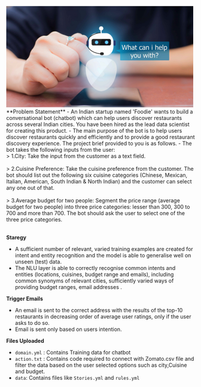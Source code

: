 
<img src="Chatbot.png" width="500"/>
**Problem Statement**
 - An Indian startup named 'Foodie' wants to build a conversational bot (chatbot) which can help users discover restaurants across several Indian cities. You have been hired as the lead data scientist for creating this product.
 - The main purpose of the bot is to help users discover restaurants quickly and efficiently and to provide a good restaurant discovery experience. The project brief provided to you is as follows.
 - The bot takes the following inputs from the user:<br>
   > 1.City: Take the input from the customer as a text field. <br><br>
   > 2.Cuisine Preference: Take the cuisine preference from the customer. The bot should list out the following six cuisine categories (Chinese, Mexican, Italian, American, South Indian & North Indian) and the customer can select any one out of that.<br><br>
   > 3.Average budget for two people: Segment the price range (average budget for two people) into three price categories: lesser than 300, 300 to 700 and more than 700. The bot should ask the user to select one of the three price categories.<br><br>

**Staregy**
- A sufficient number of relevant, varied training examples are created for intent and entity recognition and the model is able to generalise well on unseen (test) data.
- The NLU layer is able to correctly recognise common intents and entities (locations, cuisines, budget range and emails), including common synonyms of relevant cities, sufficiently varied ways of providing budget ranges, email addresses .

**Trigger Emails**
- An email is sent to the correct address with the results of the top-10 restaurants in decreasing order of average user ratings, only if the user asks to do so.
- Email is sent only based on users intention.

**Files Uploaded**
- `domain.yml` : Contains Training data for chatbot
- `action.txt` : Contains code required to connect with Zomato.csv file and filter the data based on the user selected options such as city,Cuisine and budget.
- `data`: Contains files like `Stories.yml` and `rules.yml`
